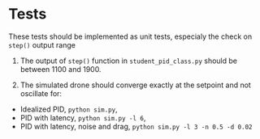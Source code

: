 # Tests

These tests should be implemented as unit tests, especialy the check on `step()` output range

1. The output of `step()` function in `student_pid_class.py` should be between 1100 and 1900.

2. The simulated drone should converge exactly at the setpoint and not oscillate for:    
- Idealized PID, `python sim.py`,  
- PID with latency, `python sim.py -l 6`, 
- PID with latency, noise and drag, `python sim.py -l 3 -n 0.5 -d 0.02`     